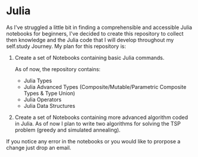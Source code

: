 # Julia
As I've struggled a little bit in finding a comprehensible and accessible Julia notebooks for beginners, I've decided to create this repository to collect then knowledge and the Julia code that I will develop throughout my self.study Journey. 
My plan for this repository is:
1) Create a set of Notebooks containing basic Julia commands.

   As of now, the repository contains: 
   - Julia Types
   - Julia Advanced Types (Composite/Mutable/Parametric Composite Types & Type Union)
   - Julia Operators
   - Julia Data Structures
2) Create a set of Notebooks containing more advanced algorithm coded in Julia. As of now I plan to write two algorithms for solving the TSP problem (greedy and simulated annealing).

If you notice any error in the notebooks or you would like to prorpose a change just drop an email.
